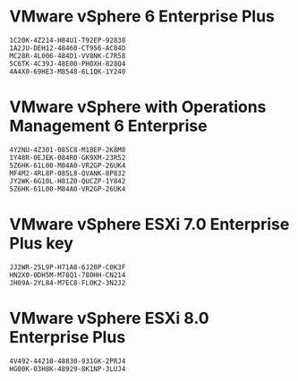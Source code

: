# VMware vSphere 6 Enterprise Plus	
````
1C20K-4Z214-H84U1-T92EP-92838
1A2JU-DEH12-48460-CT956-AC84D
MC28R-4L006-484D1-VV8NK-C7R58
5C6TK-4C39J-48E00-PH0XH-828Q4
4A4X0-69HE3-M8548-6L1QK-1Y240
````

# VMware vSphere with Operations Management 6 Enterprise	
````
4Y2NU-4Z301-085C8-M18EP-2K8M8
1Y48R-0EJEK-084R0-GK9XM-23R52
5Z6HK-61L00-M84A0-VR2GP-26UK4
MF4M2-4RL8P-085L8-QVANK-8P832
JY2WK-6G10L-H81Z0-QUCZP-1Y842
5Z6HK-61L00-M84A0-VR2GP-26UK4
`````


# VMware vSphere ESXi 7.0 Enterprise Plus key
````
JJ2WR-25L9P-H71A8-6J20P-C0K3F
HN2X0-0DH5M-M78Q1-780HH-CN214
JH09A-2YL84-M7EC8-FL0K2-3N2J2
````

# VMware vSphere ESXi 8.0 Enterprise Plus
````
4V492-44210-48830-931GK-2PRJ4
HG00K-03H8K-48929-8K1NP-3LUJ4
````
